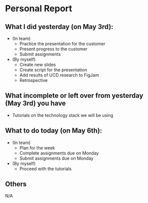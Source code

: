 # Personal Report
## What I did yesterday (on May 3rd):
- (In team)
    - Practice the presentation for the customer
    - Present progress to the customer
    - Submit assignments
- (By myself)
    - Create new slides
    - Create script for the presentation
    - Add results of UCD research to FigJam
    - Retrospective

## What incomplete or left over from yesterday (May 3rd) you have
- Tutorials on the technology stack we will be using

## What to do today (on May 6th):
- (In team)
    - Plan for the week
    - Complete assignments due on Monday
    - Submit assignments due on Monday
- (By myself)
    - Proceed with the tutorials

## Others
N/A